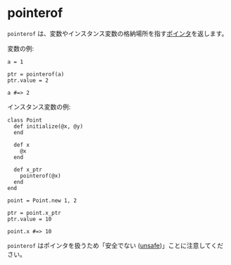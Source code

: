 # pointerof

`pointerof` は、変数やインスタンス変数の格納場所を指す[ポインタ](http://crystal-lang.org/api/Pointer.html)を返します。

変数の例:

```crystal
a = 1

ptr = pointerof(a)
ptr.value = 2

a #=> 2
```

インスタンス変数の例:

```crystal
class Point
  def initialize(@x, @y)
  end

  def x
    @x
  end

  def x_ptr
    pointerof(@x)
  end
end

point = Point.new 1, 2

ptr = point.x_ptr
ptr.value = 10

point.x #=> 10
```

`pointerof` はポインタを扱うため「安全でない ([unsafe](unsafe.html))」ことに注意してください。

